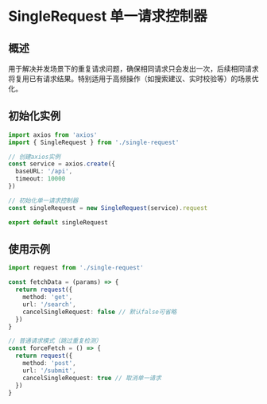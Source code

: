 # SingleRequest 单一请求控制器 <Badge text="1.1.2" />

## 概述

用于解决并发场景下的重复请求问题，确保相同请求只会发出一次，后续相同请求将复用已有请求结果。特别适用于高频操作（如搜索建议、实时校验等）的场景优化。

## 初始化实例

```ts
import axios from 'axios'
import { SingleRequest } from './single-request'

// 创建axios实例
const service = axios.create({
  baseURL: '/api',
  timeout: 10000
})

// 初始化单一请求控制器
const singleRequest = new SingleRequest(service).request

export default singleRequest
```

## 使用示例

```ts
import request from './single-request'

const fetchData = (params) => {
  return request({
    method: 'get',
    url: '/search',
    cancelSingleRequest: false // 默认false可省略
  })
}

// 普通请求模式（跳过重复检测）
const forceFetch = () => {
  return request({
    method: 'post',
    url: '/submit',
    cancelSingleRequest: true // 取消单一请求
  })
}
```
